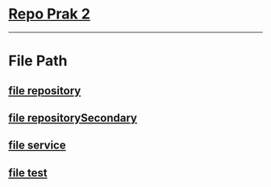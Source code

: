 # [Repo Prak 2](https://github.com/Shevabey/prak_pmppl/tree/prak_2)
_____________________________________________________________________________________________________________
# File Path
  ## [file repository](https://github.com/Shevabey/prak_pmppl/blob/prak_2/src/repository.js)
  ## [file repositorySecondary](https://github.com/Shevabey/prak_pmppl/blob/prak_2/src/secondaryRepository.js)
  ## [file service](https://github.com/Shevabey/prak_pmppl/blob/prak_2/src/service.js)
  ## [file test](https://github.com/Shevabey/prak_pmppl/blob/prak_2/test/service.test.js)

